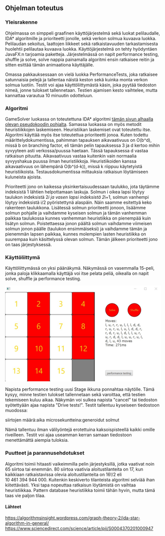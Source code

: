 ## Ohjelman toteutus

### Yleisrakenne
Ohjelmassa on simppeli graafinen käyttöjärjestelmä sekä luokat pelilaudalle, IDA* algoritmille ja prioriteetti jonolle, sekä verkon solmua kuvaava luokka. Pelilaudan sekoitus, laattojen liikkeet sekä ratkaistavuuden tarkastamisesta huolehtii pelilautaa kuvaava luokka. Käyttöjärjestelmä on tehty hyödyntäen JavaFX:n tarjoamia paketteja. Järjestelmässä on napit performance testing, shuffle ja solve, solve nappia painamalla algoritmi ensin ratkaisee reitin ja sitten esittää tämän animaationa käyttäjälle.

Omassa pakkauksessaan on vielä luokka PerformanceTests, joka ratkaisee satunnaisia pelejä ja tallentaa näistä keston sekä kuinka monta verkon solmua luotiin. Testit voi ajaa käyttöliittymästä käsin, joka pyytää tiedoston nimeä, jonne tulokset tallennetaan. Testien ajamisen kesto vaihtelee, mutta kannattaa varautua 10 minuutin odotteluun.

### Algoritmi
GameSolver luokassa on toteutettuna IDA* algoritmi [tämän sivun alhaalla olevan pseudokoodin pohjalta](https://algorithmsinsight.wordpress.com/graph-theory-2/ida-star-algorithm-in-general/). Samassa luokassa on myös metodit heuristiikkojen laskemiseen. Heuristiikan laskemiset ovat toteutettu itse. Algoritmi käyttää myös itse toteutettua prioriteetti jonoa. Kuten todettu määrittelydokumentissa, pahimman tapauksen aikavaativuus on O(b^d), missä b on branching factor, eli tämän pelin tapauksessa 3 ja d kertoo mihin syvyyteen asti verkossa/puussa haetaan. Tässä tapauksessa d vastaa ratkaisun pituutta. Aikavaativuus vastaa kuitenkin vain normaalia syvyyshakua puussa ilman heuristiikkoja. Heuristiikoiden kanssa aikavaativuus on lähempänä O(b^(d-k)), missä k riippuu käytetyistä heuristiikoista. Testausdokumentissa mittauksia ratkaisun löytämiseen kuluneista ajoista.

Prioriteetti jono on kaikessa yksinkertaisuudessaan taulukko, jota täytämme indeksistä 1 lähtien helpottamaan laskuja. Solmun i oikea lapsi löytyy taulukon indeksistä 2*i ja vasen lapsi indeksistä 2*i+1, solmun vanhempi löytyy indeksistä i/2 pyöristettynä alaspäin. Näin saamme esitettyä keko rakenteen taulukkona. Lisätessä solmun prioriteetti jonoon, lisäämme solmun pohjalle ja vaihdamme kyseisen solmun ja tämän vanhemman paikkaa taulukossa kunnes vanhemman heuristiikka on pienempää kuin lisätyn solmun. Poistettaessa jonon päältä solmun vaihdamme viimeisen solmun jonon päälle (taulukon ensimmäiseksi) ja vaihdamme tämän ja pienemmän lapsen paikkaa, kunnes molempien lasten heuristiikka on suurempaa kuin käsittelyssä olevan solmun. Tämän jälkeen prioriteetti jono on taas järjestyksessä.

### Käyttöliittymä
Käyttöliittymässä on yksi päänäkymä. Näkymässä on vasemmalla 15-peli, jonka paloja klikkaamalla käyttäjä voi itse pelata peliä, oikealla on napit solve, shuffle ja performance testing.

![näkymä](https://github.com/Birgitt4/TiraBK/blob/main/dokumentaatio/Kuvat/solved.jpg)

Napista performance testing uusi Stage ikkuna ponnahtaa näytölle. Tämä kysyy, minne testien tulokset tallennetaan sekä varoittaa, että testien tekemiseen kuluu aikaa. Näkymän voi sulkea napista "cancel" tai tiedoston syötettyään ajaa napista "Drive tests!". Testit tallentuu kyseiseen tiedostoon muodossa:

siirtojen määrä:aika microsekuntteina:generoidut solmut

Nämä tallentuu ilman välilyöntejä erotettuina kaksoispisteellä kaikki omille riveilleen. Testit voi ajaa useamman kerran samaan tiedostoon menettämättä aiempia tuloksia.

### Puutteet ja parannusehdotukset
Algoritmi toimii hitaasti vaikeimmilla pelin järjestyksillä, jotka vaativat noin 65 siirtoa tai enemmän. 80 siirtoa vaativia aloitustilanteita on 17, kun kaikkiaan ratkaistavissa olevia aloitustilanteita on 16!/2 eli 10 461 394 944 000. Kuitenkin keskiverto tilanteista algoritmi selviää ihan kiitettävästi. Yksi tapa nopeuttaa ratkaisun löytämistä on vaihtaa heuristiikkaa. Pattern database heuristiikka toimii tähän hyvin, mutta tämä taas vie paljon tilaa.

#### Lähteet
https://algorithmsinsight.wordpress.com/graph-theory-2/ida-star-algorithm-in-general/
https://www.sciencedirect.com/science/article/pii/S0004370201000947
